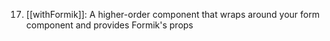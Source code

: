 17. [[withFormik]]: A higher-order component that wraps around your form component and provides Formik's props
